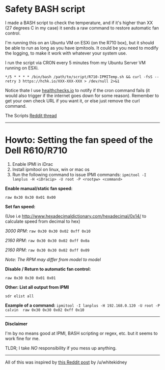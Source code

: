 # Safety BASH script
I made a BASH script to check the temperature, and if it's higher than XX (27 degrees C in my case) it sends a raw command to restore automatic fan control. 

I'm running this on an Ubuntu VM on ESXi (on the R710 box), but it should be able to run as long as you have ipmitools. It could be you need to modify the logging, to make it work with whatever your system use.

I run the script via CRON every 5 minutes from my Ubuntu Server VM running on ESXi.

`*/5 * * * * /bin/bash /path/to/script/R710-IPMITemp.sh && curl -fsS --retry 3 https://hchk.io/XXX-XXX-XXX > /dev/null 2>&1`

Notice thate I use [healthchecks.io](https://healthchecks.io) to notify if the cron command fails (it would also trigger if the internet goes down for some reason). Remember to get your own check URL if you want it, or else just remove the curl command.

The Scripts [Reddit thread](https://www.reddit.com/r/homelab/comments/779cha/manual_fan_control_on_r610r710_including_script/)

*****

# Howto: Setting the fan speed of the Dell R610/R710

1. Enable IPMI in iDrac
2. Install ipmitool on linux, win or mac os
3. Run the following command to issue IPMI commands: 
`ipmitool -I lanplus -H <iDracip> -U root -P <rootpw> <command>`


**Enable manual/static fan speed:**

`raw 0x30 0x30 0x01 0x00`


**Set fan speed:**

(Use i.e http://www.hexadecimaldictionary.com/hexadecimal/0x14/ to calculate speed from decimal to hex)

*3000 RPM*: `raw 0x30 0x30 0x02 0xff 0x10`

*2160 RPM*: `raw 0x30 0x30 0x02 0xff 0x0a`

*2160 RPM*: `raw 0x30 0x30 0x02 0xff 0x09`

_Note: The RPM may differ from model to model_


**Disable / Return to automatic fan control:**

`raw 0x30 0x30 0x01 0x01`


**Other: List all output from IPMI**

`sdr elist all`


**Example of a command:**
`ipmitool -I lanplus -H 192.168.0.120 -U root -P calvin  raw 0x30 0x30 0x02 0xff 0x10`


*****

**Disclaimer**

I'm by no means good at IPMI, BASH scripting or regex, etc. but it seems to work fine for me. 

TLDR; I take _NO_ responsibility if you mess up anything.

*****

All of this was inspired by [this Reddit post](https://www.reddit.com/r/homelab/comments/72qust/r510_noise/dnkofsv/) by /u/whitekidney 
